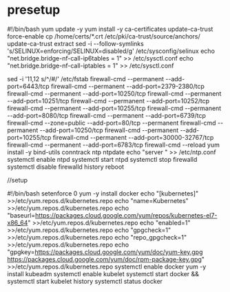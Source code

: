 # presetup

#!/bin/bash
yum update -y
yum install -y ca-certificates
update-ca-trust force-enable
cp /home/certs/*.crt /etc/pki/ca-trust/source/anchors/
update-ca-trust extract
sed -i --follow-symlinks 's/SELINUX=enforcing/SELINUX=disabled/g' /etc/sysconfig/selinux
echo "net.bridge.bridge-nf-call-ip6tables = 1" >> /etc/sysctl.conf
echo "net.bridge.bridge-nf-call-iptables = 1" >> /etc/sysctl.conf

sed -i '11,12 s/^/#/' /etc/fstab
firewall-cmd --permanent --add-port=6443/tcp
firewall-cmd --permanent --add-port=2379-2380/tcp
firewall-cmd --permanent --add-port=10250/tcp
firewall-cmd --permanent --add-port=10251/tcp
firewall-cmd --permanent --add-port=10252/tcp
firewall-cmd --permanent --add-port=10255/tcp
firewall-cmd --permanent --add-port=8080/tcp
firewall-cmd --permanent --add-port=6739/tcp
firewall-cmd --zone=public --add-port=80/tcp --permanent
firewall-cmd --permanent --add-port=10250/tcp
firewall-cmd --permanent --add-port=10255/tcp
firewall-cmd --permanent --add-port=30000-32767/tcp
firewall-cmd --permanent --add-port=6783/tcp
firewall-cmd --reload
yum install -y bind-utils conntrack ntp
ntpdate <host-ip>
echo "server <host-ip>" >> /etc/ntp.conf
systemctl enable ntpd
systemctl start ntpd
systemctl stop firewalld
systemctl disable firewalld
history
reboot

//setup

#!/bin/bash
setenforce 0
yum -y install docker
echo "[kubernetes]" >>/etc/yum.repos.d/kubernetes.repo
echo "name=Kubernetes" >>/etc/yum.repos.d/kubernetes.repo
echo "baseurl=https://packages.cloud.google.com/yum/repos/kubernetes-el7-x86_64" >>/etc/yum.repos.d/kubernetes.repo
echo "enabled=1" >>/etc/yum.repos.d/kubernetes.repo
echo "gpgcheck=1" >>/etc/yum.repos.d/kubernetes.repo
echo "repo_gpgcheck=1" >>/etc/yum.repos.d/kubernetes.repo
echo "gpgkey=https://packages.cloud.google.com/yum/doc/yum-key.gpg https://packages.cloud.google.com/yum/doc/rpm-package-key.gpg" >>/etc/yum.repos.d/kubernetes.repo
systemctl enable docker 
yum -y install kubeadm
systemctl enable kubelet
systemctl start docker && systemctl start kubelet
history
systemctl status docker
